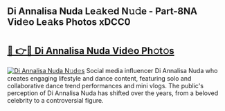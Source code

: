 ## Di Annalisa Nuda Le𝚊k𝚎d N𝚞𝚍e - Part-8NA Vid𝚎o Le𝚊ks Photos xDCC0

# <h2><a href="http://fbce7v.evod.top/?m=Di+Annalisa+Nuda">🔗 👉🔴 Di Annalisa Nuda Vid𝚎o Ph𝚘t𝚘s</a></h2>

[![Di Annalisa Nuda N𝚞d𝚎s](https://i.imgur.com/8V9OHl7.gif)](http://fbce7v.evod.top/?m=Di+Annalisa+Nuda)
Social media influencer Di Annalisa Nuda who creates engaging lifestyle and dance content, featuring solo and collaborative dance trend performances and mini vlogs. The public's perception of Di Annalisa Nuda has shifted over the years, from a beloved celebrity to a controversial figure. 

